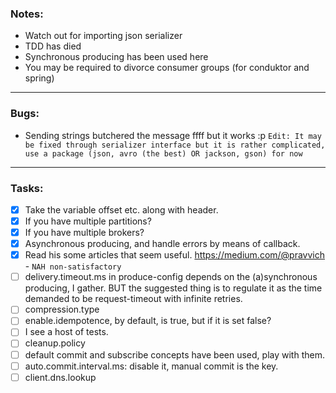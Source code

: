 <h3>Notes:</h3>

- Watch out for importing json serializer
- TDD has died
- Synchronous producing has been used here
- You may be required to divorce consumer groups (for conduktor and spring)
---

<h3>Bugs:</h3>

- Sending strings butchered the message ffff but it works :p
 `Edit: It may be fixed through serializer interface but it is rather complicated, use a package (json, avro (the best) OR jackson, gson) for now` 
---

<h3>Tasks:</h3>

- [X] Take the variable offset etc. along with header.
- [X] If you have multiple partitions?
- [X] If you have multiple brokers?
- [X] Asynchronous producing, and handle errors by means of callback.
- [X] Read his some articles that seem useful. https://medium.com/@pravvich - `NAH non-satisfactory`
- [ ] delivery.timeout.ms in produce-config depends on the (a)synchronous producing, I gather. BUT the suggested thing is to regulate it as the time demanded to be request-timeout with infinite retries. 
- [ ] compression.type
- [ ] enable.idempotence, by default, is true, but if it is set false?
- [ ] I see a host of tests.
- [ ] cleanup.policy
- [ ] default commit and subscribe concepts have been used, play with them.
- [ ] auto.commit.interval.ms: disable it, manual commit is the key.
- [ ] client.dns.lookup
